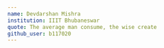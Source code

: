 ```yaml
---
name: Devdarshan Mishra
institution: IIIT Bhubaneswar
quote: The average man consume, the wise create
github_user: b117020
---
```

